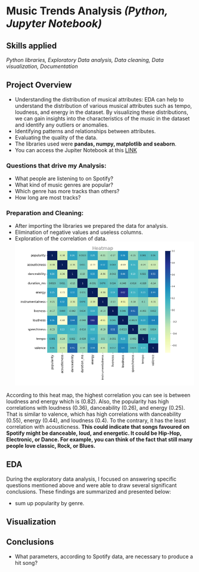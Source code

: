 # Music Trends Analysis *(Python, Jupyter Notebook)*
## Skills applied
*Python libraries, Exploratory Data analysis, Data cleaning, Data visualization, Documentation*
## Project Overview
- Understanding the distribution of musical attributes: EDA can help to understand the distribution of various musical attributes such as tempo, loudness, and energy in the dataset. By visualizing these distributions, we can gain insights into the characteristics of the music in the dataset and identify any outliers or anomalies.
- Identifying patterns and relationships between attributes.
- Evaluating the quality of the data.
- The libraries used were **pandas, numpy, matplotlib and seaborn**.
- You can access the Jupiter Notebook at this [LINK](https://www.example.com)
### Questions that drive my Analysis:
- What people are listening to on Spotify?
- What kind of music genres are popular?
- Which genre has more tracks than others?
- How long are most tracks?
### Preparation and Cleaning:
- After importing the libraries we prepared the data for analysis.
- Elimination of negative values and useless columns.
- Exploration of the correlation of data.
![alt text](https://github.com/subhojitdas859/Music_Trends_Analysis/blob/main/img/1.png)

According to this heat map, the highest correlation you can see is between loudness and energy which is (0.82). Also, the popularity has high correlations with loudness (0.36), danceability (0.26), and energy (0.25). That is similar to valence, which has high correlations with danceability (0.55), energy (0.44), and loudness (0.4). To the contrary, it has the least correlation with acousticness. **This could indicate that songs favoured on Spotify might be danceable, loud, and energetic. It could be Hip-Hop, Electronic, or Dance. For example, you can think of the fact that still many people love classic, Rock, or Blues.**
## EDA
During the exploratory data analysis, I focused on answering specific questions mentioned above and were able to draw several significant conclusions. These findings are summarized and presented below:
- sum up popularity by genre.

## Visualization
## Conclusions
- What parameters, according to Spotify data, are necessary to produce a hit song?
